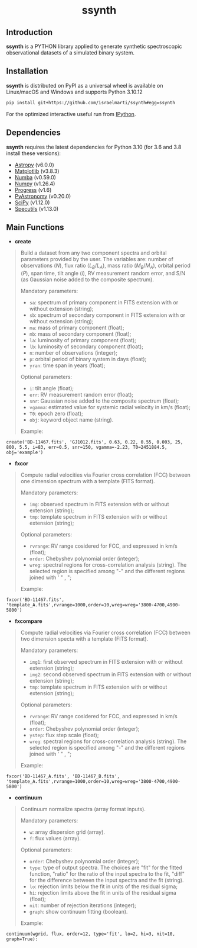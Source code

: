 <h1 align="center"> ssynth </h1>

 ## Introduction


**ssynth** is a PYTHON library applied to generate synthetic spectroscopic observational datasets of a simulated binary system.


## Installation

**ssynth** is distributed on PyPI as a universal wheel is available on Linux/macOS and Windows and supports Python 3.10.12

```bash
pip install git+https://github.com/israelmarti/ssynth#egg=ssynth
```
For the optimized interactive useful run from [IPython](https://ipython.org/install.html).

## Dependencies

**ssynth** requires the latest dependencies for Python 3.10 (for 3.6 and 3.8 install these versions):
- [Astropy](https://www.astropy.org) (v6.0.0)
- [Matplotlib](https://matplotlib.org) (v3.8.3)
- [Numba](https://numba.pydata.org) (v0.59.0)
- [Numpy](https://www.numpy.org)  (v1.26.4)
- [Progress](https://pypi.org/project/progress) (v1.6)
- [PyAstronomy](https://pyastronomy.readthedocs.io) (v0.20.0)
- [SciPy](https://scipy.org) (v1.12.0)
- [Specutils](https://specutils.readthedocs.io) (v1.13.0)

## Main Functions

- **create**

> Build a dataset from any two component spectra and orbital parameters provided by the user. The variables are: number of observations ($N$), flux ratio ($L_B/L_A$), mass ratio ($M_B/M_A$), orbital period ($P$), span time, tilt angle ($i$), RV measurement random error, and S/N (as Gaussian noise added to the composite spectrum). 
> 
> Mandatory parameters:
> - `sa`: spectrum of primary component in FITS extension with or without extension (string);
> - `sb`: spectrum of secondary component in FITS extension with or without extension (string);
> - `ma`: mass of primary component (float);
> - `mb`: mass of secondary component (float);
> - `la`: luminosity of primary component (float);
> - `lb`: luminosity of secondary component (float);
> - `n`: number of observations  (integer);
> - `p`: orbital period of binary system in days (float);
> - `yran`: time span in years (float);
> 
> Optional parameters:
> - `i`: tilt angle (float);
> - `err`: RV measurement random error (float);
> - `snr`: Gaussian noise added to the composite spectrum (float);
> - `vgamma`: estimated value for systemic radial velocity in km/s (float);   
> - `T0`: epoch zero (float);
> - `obj`: keyword object name (string).
> 
> Example:
```python3
create('BD-11467.fits', 'GJ1012.fits', 0.63, 0.22, 0.55, 0.003, 25, 800, 5.5, i=83, err=0.5, snr=150, vgamma=-2.23, T0=2451884.5, obj='example')
```

- **fxcor**
> Compute radial velocities via Fourier cross correlation (FCC) between one dimension spectrum with a template (FITS format).
> 
> Mandatory parameters:
> - `img`: observed spectrum in FITS extension with or without extension (string);
> - `tmp`: template spectrum in FITS extension with or without extension (string);
> 
> Optional parameters:
> - `rvrange`: RV range cosidered for FCC, and expressed in km/s (float);
> - `order`: Chebyshev polynomial order (integer);
> - `wreg`: spectral regions for cross-correlation analysis (string). The selected region is specified among "-" and the different regions joined with ' " , ";
> 
> Example:
```python3
fxcor('BD-11467.fits', 'template_A.fits',rvrange=1000,order=10,wreg=wreg='3800-4700,4900-5800')
```

- **fxcompare**
> Compute radial velocities via Fourier cross correlation (FCC) between two dimension specta with a template (FITS format).
> 
> Mandatory parameters:
> - `img1`: first observed spectrum in FITS extension with or without extension (string);
> - `img2`: second observed spectrum in FITS extension with or without extension (string);
> - `tmp`: template spectrum in FITS extension with or without extension (string);
> 
> Optional parameters:
> - `rvrange`: RV range cosidered for FCC, and expressed in km/s (float);
> - `order`: Chebyshev polynomial order (integer);
> - `ystep`: flux step scale (float);
> - `wreg`: spectral regions for cross-correlation analysis (string). The selected region is specified among "-" and the different regions joined with ' " , ";
> 
> Example:
```python3
fxcor('BD-11467_A.fits', 'BD-11467_B.fits', 'template_A.fits',rvrange=1000,order=10,wreg=wreg='3800-4700,4900-5800')
```

- **continuum**
> Continuum normalize spectra (array format inputs).
> 
> Mandatory parameters:
> - `w`: array dispersion grid (array).
> - `f`: flux values (array).
> 
> Optional parameters:
> - `order`: Chebyshev polynomial order (integer);
> - `type`: type of output spectra.  The choices are "fit"  for  the  fitted function,  "ratio"  for  the  ratio  of the input spectra to the fit, "diff" for the difference between the  input  spectra  and  the  fit (string).
> - `lo`: rejection limits below the  fit  in  units  of  the residual sigma;
> - `hi`: rejection limits above the  fit  in  units  of  the residual sigma (float);
> - `nit`: number of rejection iterations (integer);
> - `graph`: show continuum fitting (boolean).
> 
> Example:
```python3
continuum(wgrid, flux, order=12, type='fit', lo=2, hi=3, nit=10, graph=True):
```
